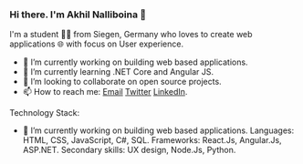 ### Hi there. I'm Akhil Nalliboina 👋

I'm a student 👨‍💻 from Siegen, Germany who loves to create web applications 🌐 with focus on User experience.

- 🔭 I’m currently working on building web based applications.
- 🌱 I’m currently learning .NET Core and Angular JS.
- 👯 I’m looking to collaborate on open source projects.
- 📫 How to reach me: [Email](akhilnalliboina@gmail.com) [Twitter](https://twitter.com/akhilnlb) [LinkedIn](https://www.linkedin.com/in/akhilnalliboina/).

Technology Stack:
- 🔭 I’m currently working on building web based applications.
Languages: HTML, CSS, JavaScript, C#, SQL.
Frameworks: React.Js, Angular.Js, ASP.NET.
Secondary skills: UX design, Node.Js, Python. 
